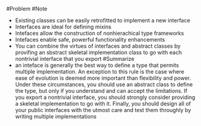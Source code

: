 #Problem
#Note
- Existing classes can be easily retrofitted to implement a new interface
- Interfaces are ideal for defining mixins
- Intefaces allow the construction of nonhierachical type frameworks
- Intefaces enable safe, powerful functionality enhancements
- You can combine the virtues of interfaces and abstract classes by provifing an sbstract skeletal implementation class to go with each nontrivial interface that you export
#Summarize
- an inteface is generally the best way to define a type that permits multiple implementation. An exception to this rule is the case where ease of evolution is deemed more important than flexibility and power. Under these circumstances, you should use an abstract class to define the type, but only if you understand and can accept the limitations. If you export a nontrivial interface, you should strongly consider providing a skeletal implementation to go with it. Finally, you should design all of your public interfaces with the utmost care and test them throughly by writing multiple implementations

